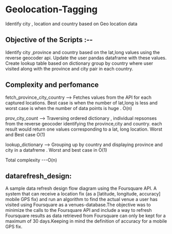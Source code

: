 # Geolocation-Tagging
Identify city , location and country based on Geo location data

Objective of the Scripts :--
---------------------------
Identify city ,province and country based on the lat,long values using the reverse geocoder api.
Update the user pandas dataframe with these values.
Create lookup table based on dictionary group by country where user visited along with the province and city pair in each country.

Complexity and perfomance
--------------------------
fetch_province_city_country --> Fetches values from the API for each captured locations. Best case is when the number of lat,long is less and worst case is when the number of data points is huge . O(n)

prov_city_count --> Traversing ordered dictionary , individual repsonses from the reverse geocoder identifying the province,city and country. each result would return one values corresponding to a lat, long location.  Worst and Best case O(1)

lookup_dictionary --> Grouping up by country and displaying province and city in a datafreme . Worst and best case in O(1)

Total complexity ---O(n)



datarefresh_design:
-------------------
A sample data refresh design flow diagram using the Foursquare API. A system that can receive a location fix (as a [latitude, longitude, accuracy] mobile GPS fix) and run an algorithm to find the actual venue a user has visited using Foursquare as a venues-database.The objective was to minimize the calls to the Foursquare API and include a way to refresh Foursquare results as data retrieved from Foursquare can only be kept for a maximum of 30 days.Keeping in mind the definition of accuracy for a mobile GPS fix.
